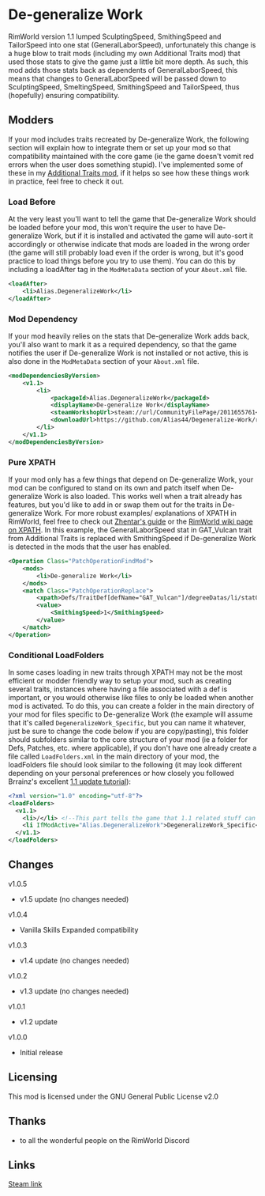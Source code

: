 # De-generalize Work
RimWorld version 1.1 lumped SculptingSpeed, SmithingSpeed and TailorSpeed into one stat (GeneralLaborSpeed), unfortunately this change is a huge blow to trait mods (including my own Additional Traits mod) that used those stats to give the game just a little bit more depth. As such, this mod adds those stats back as dependents of GeneralLaborSpeed, this means that changes to GeneralLaborSpeed will be passed down to SculptingSpeed, SmeltingSpeed, SmithingSpeed and TailorSpeed, thus (hopefully) ensuring compatibility.

## Modders
If your mod includes traits recreated by De-generalize Work, the following section will explain how to integrate them or set up your mod so that compatibility maintained with the core game (ie the game doesn't vomit red errors when the user does something stupid). I've implemented some of these in my [Additional Traits mod](https://github.com/Alias44/Gewens-Additional-Traits), if it helps so see how these things work in practice, feel free to check it out.

### Load Before
At the very least you'll want to tell the game that De-generalize Work should be loaded before your mod, this won't require the user to have De-generalize Work, but if it is installed and activated the game will auto-sort it accordingly or otherwise indicate that mods are loaded in the wrong order (the game will still probably load even if the order is wrong, but it's good practice to load things before you try to use them). You can do this by including a loadAfter tag in the ```ModMetaData``` section of your ```About.xml``` file.
```XML
<loadAfter>
	<li>Alias.DegeneralizeWork</li>
</loadAfter>
```

### Mod Dependency
If your mod heavily relies on the stats that De-generalize Work adds back, you'll also want to mark it as a required dependency, so that the game notifies the user if De-generalize Work is not installed or not active, this is also done in the ```ModMetaData``` section of your ```About.xml``` file.
```XML
<modDependenciesByVersion>
    <v1.1>
        <li>
            <packageId>Alias.DegeneralizeWork</packageId>
            <displayName>De-generalize Work</displayName>
            <steamWorkshopUrl>steam://url/CommunityFilePage/2011655761</steamWorkshopUrl>
            <downloadUrl>https://github.com/Alias44/Degeneralize-Work/releases/latest</downloadUrl>
        </li>
    </v1.1>
</modDependenciesByVersion>
```

### Pure XPATH
If your mod only has a few things that depend on De-generalize Work, your mod can be configured to stand on its own and patch itself when De-generalize Work is also loaded. This works well when a trait already has features, but you'd like to add in or swap them out for the traits in De-generalize Work. For more robust examples/ explanations of XPATH in RimWorld, feel free to check out [Zhentar's guide](https://gist.github.com/Zhentar/4a1b71cea45b9337f70b30a21d868782) or the [RimWorld wiki page on XPATH](https://rimworldwiki.com/wiki/Modding_Tutorials/PatchOperations). In this example, the GeneralLaborSpeed stat in GAT_Vulcan trait from Additional Traits is replaced with SmithingSpeed if De-generalize Work is detected in the mods that the user has enabled.
```XML
<Operation Class="PatchOperationFindMod">
	<mods>
		<li>De-generalize Work</li>
	</mods>
	<match Class="PatchOperationReplace">
		<xpath>Defs/TraitDef[defName="GAT_Vulcan"]/degreeDatas/li/statOffsets/GeneralLaborSpeed</xpath>
		<value>
			<SmithingSpeed>1</SmithingSpeed>
		</value>
	</match>
</Operation>
```

### Conditional LoadFolders
In some cases loading in new traits through XPATH may not be the most efficient or modder friendly way to setup your mod, such as creating several traits, instances where having a file associated with a def is important, or you would otherwise like files to only be loaded when another mod is activated. To do this, you can create a folder in the main directory of your mod for files specific to De-generalize Work (the example will assume that it's called ```DegeneralizeWork_Specific```, but you can name it whatever, just be sure to change the code below if you are copy/pasting), this folder should subfolders similar to the core structure of your mod (ie a folder for Defs, Patches, etc. where applicable), if you don't have one already create a file called ```LoadFolders.xml``` in the main directory of your mod, the loadFolders file should look similar to the following (it may look different depending on your personal preferences or how closely you followed Brrainz's excellent [1.1 update tutorial](https://gist.github.com/pardeike/08ff826bf40ee60452f02d85e59f32ff)):
```XML
<?xml version="1.0" encoding="utf-8"?>
<loadFolders>
  <v1.1>
    <li>/</li> <!--This part tells the game that 1.1 related stuff can be found at the main directory of your mod-->
    <li IfModActive="Alias.DegeneralizeWork">DegeneralizeWork_Specific</li><!--This part tells the game that De-generalize Work related stuff can be found in the DegeneralizeWork_Specific folder-->
  </v1.1>
</loadFolders>
```

## Changes
v1.0.5
* v1.5 update (no changes needed)

v1.0.4
* Vanilla Skills Expanded compatibility

v1.0.3
* v1.4 update (no changes needed)

v1.0.2
* v1.3 update (no changes needed)

v1.0.1
* v1.2 update

v1.0.0
* Initial release

## Licensing
This mod is licensed under the GNU General Public License v2.0

## Thanks
* to all the wonderful people on the RimWorld Discord

## Links
[Steam link](https://steamcommunity.com/sharedfiles/filedetails/?id=2011655761)
